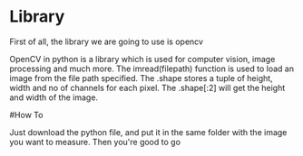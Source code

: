 # Library
First of all, the library we are going to use is opencv


OpenCV in python is a library which is used for computer vision, image processing and much more.  The imread(filepath) function is used to load an image from the file path specified. The .shape stores a tuple of height, width and no of channels for each pixel. The .shape[:2] will get the height and width of the image.

#How To

Just download the python file, and put it in the same folder with the image you want to measure. Then you're good to go
